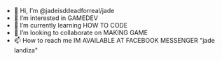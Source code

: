 - 👋 Hi, I’m @jadeisddeadforreal/jade 
- 👀 I’m interested in GAMEDEV
- 🌱 I’m currently learning HOW TO CODE
- 💞️ I’m looking to collaborate on MAKING GAME
- 📫 How to reach me IM AVAILABLE AT FACEBOOK MESSENGER "jade landiza"

<!---
jadeisddeadforreal/jadeisddeadforreal is a ✨ special ✨ repository because its `README.md` (this file) appears on your GitHub profile.
You can click the Preview link to take a look at your changes.
--->

